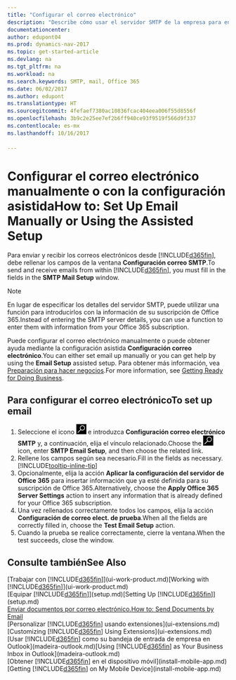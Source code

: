 ```yaml
---
title: "Configurar el correo electrónico"
description: "Describe cómo usar el servidor SMTP de la empresa para enviar y recibir mensajes de correo electrónico en Dynamics NAV, así como el modo de usar la configuración del servidor de correo electrónico creada con la suscripción de Office 365."
documentationcenter: 
author: edupont04
ms.prod: dynamics-nav-2017
ms.topic: get-started-article
ms.devlang: na
ms.tgt_pltfrm: na
ms.workload: na
ms.search.keywords: SMTP, mail, Office 365
ms.date: 06/02/2017
ms.author: edupont
ms.translationtype: HT
ms.sourcegitcommit: 4fefaef7380ac10836fcac404eea006f55d8556f
ms.openlocfilehash: 3b9c2e25ee7ef2b6ff940ce93f9519f566d9f337
ms.contentlocale: es-mx
ms.lasthandoff: 10/16/2017

---
```

# <a name="how-to-set-up-email-manually-or-using-the-assisted-setup"></a><span data-ttu-id="296e2-103">Configurar el correo electrónico manualmente o con la configuración asistida</span><span class="sxs-lookup"><span data-stu-id="296e2-103">How to: Set Up Email Manually or Using the Assisted Setup</span></span>
<span data-ttu-id="296e2-104">Para enviar y recibir los correos electrónicos desde [!INCLUDE[d365fin](includes/d365fin_md.md)], debe rellenar los campos de la ventana **Configuración correo SMTP**.</span><span class="sxs-lookup"><span data-stu-id="296e2-104">To send and receive emails from within [!INCLUDE[d365fin](includes/d365fin_md.md)], you must fill in the fields in the **SMTP Mail Setup** window.</span></span>

> [!NOTE]  
>   <span data-ttu-id="296e2-105">En lugar de especificar los detalles del servidor SMTP, puede utilizar una función para introducirlos con la información de su suscripción de Office 365.</span><span class="sxs-lookup"><span data-stu-id="296e2-105">Instead of entering the SMTP server details, you can use a function to enter them with information from your Office 365 subscription.</span></span>

<span data-ttu-id="296e2-106">Puede configurar el correo electrónico manualmente o puede obtener ayuda mediante la configuración asistida **Configuración correo electrónico**.</span><span class="sxs-lookup"><span data-stu-id="296e2-106">You can either set email up manually or you can get help by using the **Email Setup** assisted setup.</span></span> <span data-ttu-id="296e2-107">Para obtener más información, vea [Preparación para hacer negocios](ui-get-ready-business.md).</span><span class="sxs-lookup"><span data-stu-id="296e2-107">For more information, see [Getting Ready for Doing Business](ui-get-ready-business.md).</span></span>  

## <a name="to-set-up-email"></a><span data-ttu-id="296e2-108">Para configurar el correo electrónico</span><span class="sxs-lookup"><span data-stu-id="296e2-108">To set up email</span></span>
1. <span data-ttu-id="296e2-109">Seleccione el icono ![Buscar página o informe](media/ui-search/search_small.png "icono Buscar página o informe") e introduzca **Configuración correo electrónico SMTP** y, a continuación, elija el vínculo relacionado.</span><span class="sxs-lookup"><span data-stu-id="296e2-109">Choose the ![Search for Page or Report](media/ui-search/search_small.png "Search for Page or Report icon") icon, enter **SMTP Email Setup**, and then choose the related link.</span></span>
2. <span data-ttu-id="296e2-110">Rellene los campos según sea necesario.</span><span class="sxs-lookup"><span data-stu-id="296e2-110">Fill in the fields as necessary.</span></span> [!INCLUDE[tooltip-inline-tip](includes/tooltip-inline-tip_md.md)]
3. <span data-ttu-id="296e2-111">Opcionalmente, elija la acción **Aplicar la configuración del servidor de Office 365** para insertar información que ya esté definida para su suscripción de Office 365.</span><span class="sxs-lookup"><span data-stu-id="296e2-111">Alternatively, choose the **Apply Office 365 Server Settings** action to insert any information that is already defined for your Office 365 subscription.</span></span>
4. <span data-ttu-id="296e2-112">Una vez rellenados correctamente todos los campos, elija la acción **Configuración de correo elect. de prueba**.</span><span class="sxs-lookup"><span data-stu-id="296e2-112">When all the fields are correctly filled in, choose the **Test Email Setup** action.</span></span>
5. <span data-ttu-id="296e2-113">Cuando la prueba se realice correctamente, cierre la ventana.</span><span class="sxs-lookup"><span data-stu-id="296e2-113">When the test succeeds, close the window.</span></span>

## <a name="see-also"></a><span data-ttu-id="296e2-114">Consulte también</span><span class="sxs-lookup"><span data-stu-id="296e2-114">See Also</span></span>  
<span data-ttu-id="296e2-115">[Trabajar con [!INCLUDE[d365fin](includes/d365fin_md.md)]](ui-work-product.md)</span><span class="sxs-lookup"><span data-stu-id="296e2-115">[Working with [!INCLUDE[d365fin](includes/d365fin_md.md)]](ui-work-product.md)</span></span>  
<span data-ttu-id="296e2-116">[Equipar [!INCLUDE[d365fin](includes/d365fin_md.md)]](setup.md)</span><span class="sxs-lookup"><span data-stu-id="296e2-116">[Setting Up [!INCLUDE[d365fin](includes/d365fin_md.md)]](setup.md)</span></span>  
[<span data-ttu-id="296e2-117">Enviar documentos por correo electrónico.</span><span class="sxs-lookup"><span data-stu-id="296e2-117">How to: Send Documents by Email</span></span>](ui-how-send-documents-email.md)  
<span data-ttu-id="296e2-118">[Personalizar [!INCLUDE[d365fin](includes/d365fin_md.md)] usando extensiones](ui-extensions.md)</span><span class="sxs-lookup"><span data-stu-id="296e2-118">[Customizing [!INCLUDE[d365fin](includes/d365fin_md.md)] Using Extensions](ui-extensions.md)</span></span>  
<span data-ttu-id="296e2-119">[Usar [!INCLUDE[d365fin](includes/d365fin_md.md)] como su bandeja de entrada de empresa en Outlook](madeira-outlook.md)</span><span class="sxs-lookup"><span data-stu-id="296e2-119">[Using [!INCLUDE[d365fin](includes/d365fin_md.md)] as Your Business Inbox in Outlook](madeira-outlook.md)</span></span>  
<span data-ttu-id="296e2-120">[Obtener [!INCLUDE[d365fin](includes/d365fin_md.md)] en el dispositivo móvil](install-mobile-app.md)</span><span class="sxs-lookup"><span data-stu-id="296e2-120">[Getting [!INCLUDE[d365fin](includes/d365fin_md.md)] on My Mobile Device](install-mobile-app.md)</span></span>

